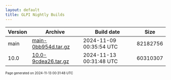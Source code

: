 ```yaml
---
layout: default
title: GLPI Nightly Builds
---
```


Version|Archive|Build date|Size
---|---|---|---
main|[main-0bb954d.tar.gz](main-0bb954d.tar.gz)|2024-11-09 00:35:54 UTC|82182756
10.0|[10.0-9cdea26.tar.gz](10.0-9cdea26.tar.gz)|2024-11-13 00:31:48 UTC|60310307

<font size="1">Page generated on 2024-11-13 00:31:48 UTC</font>
